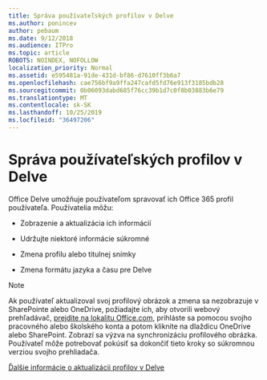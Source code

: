 ```yaml
---
title: Správa používateľských profilov v Delve
ms.author: ponincev
author: pebaum
ms.date: 9/12/2018
ms.audience: ITPro
ms.topic: article
ROBOTS: NOINDEX, NOFOLLOW
localization_priority: Normal
ms.assetid: e595481a-91de-431d-bf86-d7610ff3b6a7
ms.openlocfilehash: cae756bf9a9ffa247cafd5fd76e913f3185bdb28
ms.sourcegitcommit: 0b06093dabd685f76cc39b1d7c0f8b03883b6e79
ms.translationtype: MT
ms.contentlocale: sk-SK
ms.lasthandoff: 10/25/2019
ms.locfileid: "36497206"
---
```

# <a name="manage-user-profiles-in-delve"></a>Správa používateľských profilov v Delve

Office Delve umožňuje používateľom spravovať ich Office 365 profil používateľa. Používatelia môžu:
  
- Zobrazenie a aktualizácia ich informácií
    
- Udržujte niektoré informácie súkromné
    
- Zmena profilu alebo titulnej snímky
    
- Zmena formátu jazyka a času pre Delve
    
> [!NOTE]
> Ak používateľ aktualizoval svoj profilový obrázok a zmena sa nezobrazuje v SharePointe alebo OneDrive, požiadajte ich, aby otvorili webový prehľadávač, [prejdite na lokalitu Office.com](https://www.office.com), prihláste sa pomocou svojho pracovného alebo školského konta a potom kliknite na dlaždicu OneDrive alebo SharePoint. Zobrazí sa výzva na synchronizáciu profilového obrázka. Používateľ môže potrebovať pokúsiť sa dokončiť tieto kroky so súkromnou verziou svojho prehliadača. 
  
[Ďalšie informácie o aktualizácii profilov v Delve](https://go.microsoft.com/fwlink/?linkid=735070)
  

